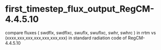 # first_timestep_flux_output_RegCM-4.4.5.10
compare fluxes ( swdflx, swdflxc, swuflx, swuflxc, swhr, swhrc ) in rrtm vs (xxxx,xxx,xxx,xxx,xxx,xxx,xxx) in standard radiation code of RegCM-4.4.5.10
